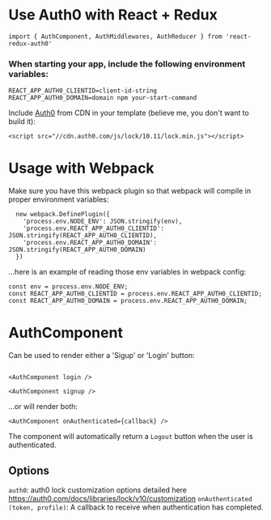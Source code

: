 # Use Auth0 with React + Redux

```
import { AuthComponent, AuthMiddlewares, AuthReducer } from 'react-redux-auth0'
```

### When starting your app, include the following environment variables:

```
REACT_APP_AUTH0_CLIENTID=client-id-string REACT_APP_AUTH0_DOMAIN=domain npm your-start-command
```

Include [Auth0](https://auth0.com/) from CDN in your template (believe me, you don't want to build it):

```
<script src="//cdn.auth0.com/js/lock/10.11/lock.min.js"></script>

```

# Usage with Webpack

Make sure you have this webpack plugin so that webpack will compile in proper environment variables:

```
  new webpack.DefinePlugin({
    'process.env.NODE_ENV': JSON.stringify(env),
    'process.env.REACT_APP_AUTH0_CLIENTID': JSON.stringify(REACT_APP_AUTH0_CLIENTID),
    'process.env.REACT_APP_AUTH0_DOMAIN': JSON.stringify(REACT_APP_AUTH0_DOMAIN)
  })
```

...here is an example of reading those env variables in webpack config:

```
const env = process.env.NODE_ENV;
const REACT_APP_AUTH0_CLIENTID = process.env.REACT_APP_AUTH0_CLIENTID;
const REACT_APP_AUTH0_DOMAIN = process.env.REACT_APP_AUTH0_DOMAIN;
```

# AuthComponent

Can be used to render either a 'Sigup' or 'Login' button:


```

<AuthComponent login />

<AuthComponent signup />
```

...or will render both:

```
<AuthComponent onAuthenticated={callback} />
```

The component will automatically return a `Logout` button when the user is authenticated.

## Options

`auth0`: auth0 lock customization options detailed here https://auth0.com/docs/libraries/lock/v10/customization
`onAuthenticated (token, profile)`: A callback to receive when authentication has completed. 
